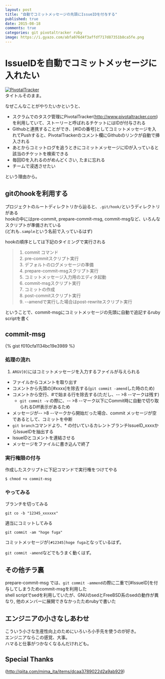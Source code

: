 ```yaml
---
layout: post
title: "自動でコミットメッセージの先頭にIssueIDを付与する"
published: true
date: 2015-08-18
comments: true
categories: git pivotaltracker ruby
image: https://i.gyazo.com/abfa076d4f3affdf717d87351b8ca5fe.png
---
```


# IssueIDを自動でコミットメッセージに入れたい

[![PivotalTracker](https://i.gyazo.com/abfa076d4f3affdf717d87351b8ca5fe.png)](http://www.pivotaltracker.com)  
タイトルそのまま。

なぜこんなことがやりたいかというと、

* スクラムでのタスク管理にPivotalTracker(http://www.pivotaltracker.com)を利用していて、ストーリーと呼ばれるチケットにはIDが付与される
* Githubと連携することができ、[#IDの番号]としてコミットメッセージを入れてPushすると、PivotalTrackerのコメント欄にGithubのリンクが自動で挿入される
* あとからコミットログを追うときにコミットメッセージにIDが入っていると該当のチケットを検索できる
* 毎回IDを入れるのがめんどくさい, たまに忘れる
* チームで浸透させたい

<!--more-->

という理由から。  


## gitのhookを利用する

プロジェクトのルートディレクトリから辿ると、`.git/hook/`というディレクトリがある  
hookの中にはpre-commit, prepare-commit-msg, commit-msgなど、いろんなスクリプトが準備されている  
(どれも`.sample`という名前で入っているはず)

hookの順序としては下記のタイミングで実行される  
> 1. commit コマンド
> 2. pre-commitスクリプト実行
> 3. デフォルトのログメッセージの準備
> 4. prepare-commit-msgスクリプト実行
> 5. コミットメッセージ入力用のエディタ起動
> 6. commit-msgスクリプト実行
> 7. コミットの作成
> 8. post-commitスクリプト実行
> 9. --amendで実行した場合はpost-rewriteスクリプト実行


ということで、commit-msgにコミットメッセージの先頭に自動で追記するruby scriptを書く

## commit-msg
{% gist f010cfa1134bc19e3989 %}

### 処理の流れ
1. `ARGV[0]`にはコミットメッセージを入力するファイルが与えられる
* ファイルからコメントを取り出す
* コメントから先頭の[#xxxx]を除去する(`git commit -amend`した時のため)
* コメントから空行、#で始まる行を除去する(ただし、-- >8 --マークは残す)  
  * `git commit -v` の際に、-- >8 --マーク以下にCommit時に自動で切り取られるDiff表示があるため
* メッセージが-- >8 --マークから開始だった場合、commit メッセージが空であるとして、コミットを中断
* `git branch`コマンドより、* の付いているカレントブランチIssueID_xxxxからIssueIDを抽出する
* IssueIDとコメントを連結させる
* メッセージをファイルに書き込んで終了

### 実行権限の付与

作成したスクリプトに下記コマンドで実行権をつけてやる
```
$ chmod +x commit-msg
```

### やってみる
ブランチを切ってみる  
```
git co -b "12345_xxxxxx"
```

適当にコミットしてみる  
```
git commit -am "hoge fuga"
```

コミットメッセージが`[#12345]hoge fuga`となっているはず。  

`git commit -amend`などでもうまく動くはず。  


## その他チラ裏

prepare-commit-msg では、`git commit -ammend`の際に二重で[#IssueID]を付与してしまうためcommit-msgを利用した  
shell scriptでsedを利用していたが、GNUのsedとFreeBSD系のsedの動作が異なり, 他のメンバーに展開できなかったためrubyで書いた

## エンジニアの小さなしあわせ

こういう小さな生産性向上のためにいろいろ小手先を使うのが好き。  
エンジニアならこの感覚、大事。  
ハマると仕事がつかなくなるんだけれども。  

## Special Thanks
(http://qiita.com/mima_ita/items/dcaa3789022d2a9ab929)
